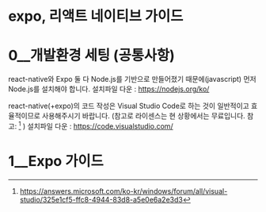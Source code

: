 # expo, 리액트 네이티브 가이드


0__개발환경 세팅 (공통사항)
=============
react-native와 Expo 둘 다 Node.js를 기반으로 만들어졌기 때문에(javascript) 먼저 Node.js를 설치해야 합니다.
설치파일 다운 : https://nodejs.org/ko/

react-native(+expo)의 코드 작성은 Visual Studio Code로 하는 것이 일반적이고 효율적이므로 사용해주시기 바랍니다. (참고로 라이센스는 현 상황에서는 무료입니다. 참고: [^1]  )
설치파일 다운 : https://code.visualstudio.com/

[^1]: https://answers.microsoft.com/ko-kr/windows/forum/all/visual-studio/325e1cf5-ffc8-4944-83d8-a5e0e6a2e3d3

1__Expo 가이드
=============


